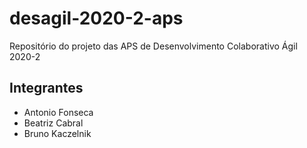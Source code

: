# desagil-2020-2-aps
Repositório do projeto das APS de Desenvolvimento Colaborativo Ágil 2020-2

## Integrantes
* Antonio Fonseca
* Beatriz Cabral
* Bruno Kaczelnik
